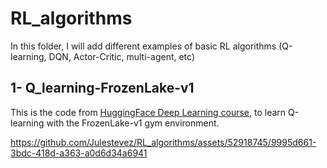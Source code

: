 # RL_algorithms
In this folder, I will add different examples of basic RL algorithms (Q-learning, DQN, Actor-Critic, multi-agent, etc)


## 1- Q_learning-FrozenLake-v1
This is the code from [HuggingFace Deep Learning course](https://huggingface.co/learn/deep-rl-course/unit2/hands-on?fw=pt), to learn Q-learning with the FrozenLake-v1 gym environment.

https://github.com/Julestevez/RL_algorithms/assets/52918745/9995d661-3bdc-418d-a363-a0d6d34a6941


